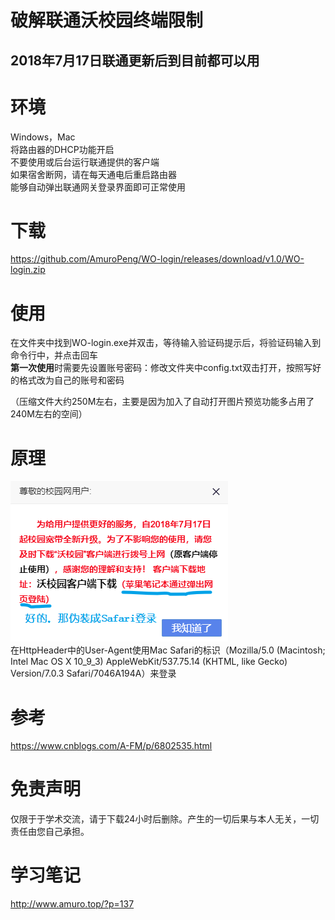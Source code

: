 # 破解联通沃校园终端限制
##  2018年7月17日联通更新后到目前都可以用
# 环境
Windows，Mac  
将路由器的DHCP功能开启  
不要使用或后台运行联通提供的客户端  
如果宿舍断网，请在每天通电后重启路由器  
能够自动弹出联通网关登录界面即可正常使用  
# 下载
https://github.com/AmuroPeng/WO-login/releases/download/v1.0/WO-login.zip
# 使用
在文件夹中找到WO-login.exe并双击，等待输入验证码提示后，将验证码输入到命令行中，并点击回车  
**第一次使用**时需要先设置账号密码：修改文件夹中config.txt双击打开，按照写好的格式改为自己的账号和密码  

（压缩文件大约250M左右，主要是因为加入了自动打开图片预览功能多占用了240M左右的空间）
# 原理
![联通网关](https://github.com/AmuroPeng/WO-login/blob/master/img/wo.png)  
在HttpHeader中的User-Agent使用Mac Safari的标识（Mozilla/5.0 (Macintosh; Intel Mac OS X 10_9_3) AppleWebKit/537.75.14 (KHTML, like Gecko) Version/7.0.3 Safari/7046A194A）来登录
# 参考
https://www.cnblogs.com/A-FM/p/6802535.html
# 免责声明
仅限于于学术交流，请于下载24小时后删除。产生的一切后果与本人无关，一切责任由您自己承担。
# 学习笔记 
http://www.amuro.top/?p=137
